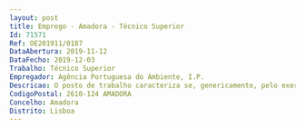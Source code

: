 ```yaml
--- 
layout: post
title: Emprego - Amadora - Técnico Superior
Id: 71571
Ref: OE201911/0187
DataAbertura: 2019-11-12
DataFecho: 2019-12-03
Trabalho: Técnico Superior
Empregador: Agência Portuguesa do Ambiente, I.P.
Descricao: O posto de trabalho caracteriza se, genericamente, pelo exercício de funções na área Assegurar a representação da APA, I.P., em processos de contencioso administrativo fiscal e judicial (elaboração das respetivas peças processuais e acompanhamento dos processos nas suas diferentes fases).
CodigoPostal: 2610-124 AMADORA
Concelho: Amadora
Distrito: Lisboa
--- 
```

